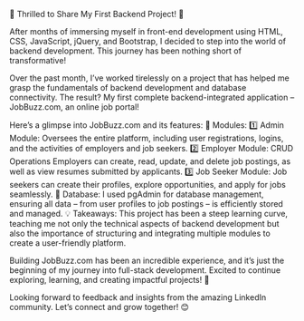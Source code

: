 🌟 Thrilled to Share My First Backend Project! 🌟

After months of immersing myself in front-end development using HTML, CSS, JavaScript, jQuery, and Bootstrap, I decided to step into the world of backend development. This journey has been nothing short of transformative!

Over the past month, I’ve worked tirelessly on a project that has helped me grasp the fundamentals of backend development and database connectivity. The result? My first complete backend-integrated application – JobBuzz.com, an online job portal!

Here’s a glimpse into JobBuzz.com and its features:
📂 Modules:
 1️⃣ Admin Module: Oversees the entire platform, including user registrations, logins, and the activities of employers and job seekers.
 2️⃣ Employer Module: CRUD Operations
      Employers can create, read, update, and delete job postings, as well as view resumes submitted by applicants.
 3️⃣ Job Seeker Module: Job seekers can create their profiles, explore opportunities, and apply for jobs seamlessly.
💾 Database:
 I used pgAdmin for database management, ensuring all data – from user profiles to job postings – is efficiently stored and managed.
💡 Takeaways:
 This project has been a steep learning curve, teaching me not only the technical aspects of backend development but also the importance of structuring and integrating multiple modules to create a user-friendly platform.

Building JobBuzz.com has been an incredible experience, and it’s just the beginning of my journey into full-stack development. Excited to continue exploring, learning, and creating impactful projects! 🚀

Looking forward to feedback and insights from the amazing LinkedIn community. Let’s connect and grow together! 😊
